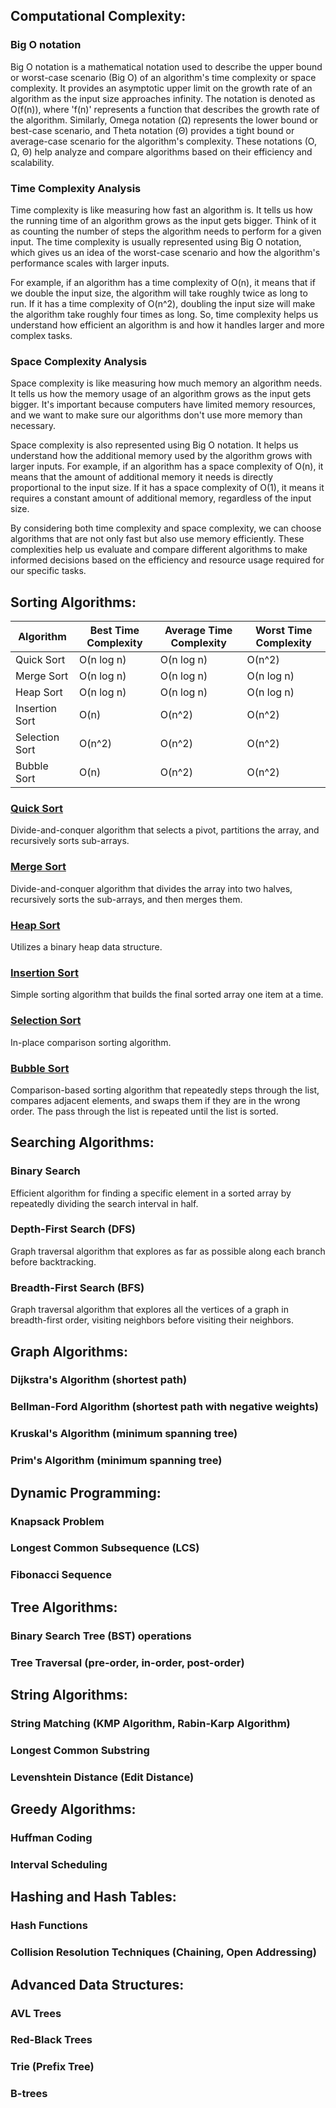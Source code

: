 
## Computational Complexity:

### Big O notation
Big O notation is a mathematical notation used to describe the upper bound or worst-case scenario (Big O) of an algorithm's time complexity or space complexity. It provides an asymptotic upper limit on the growth rate of an algorithm as the input size approaches infinity. The notation is denoted as O(f(n)), where 'f(n)' represents a function that describes the growth rate of the algorithm. Similarly, Omega notation (Ω) represents the lower bound or best-case scenario, and Theta notation (Θ) provides a tight bound or average-case scenario for the algorithm's complexity. These notations (O, Ω, Θ) help analyze and compare algorithms based on their efficiency and scalability.


### Time Complexity Analysis
Time complexity is like measuring how fast an algorithm is. It tells us how the running time of an algorithm grows as the input gets bigger. Think of it as counting the number of steps the algorithm needs to perform for a given input. The time complexity is usually represented using Big O notation, which gives us an idea of the worst-case scenario and how the algorithm's performance scales with larger inputs.

For example, if an algorithm has a time complexity of O(n), it means that if we double the input size, the algorithm will take roughly twice as long to run. If it has a time complexity of O(n^2), doubling the input size will make the algorithm take roughly four times as long. So, time complexity helps us understand how efficient an algorithm is and how it handles larger and more complex tasks.

### Space Complexity Analysis
Space complexity is like measuring how much memory an algorithm needs. It tells us how the memory usage of an algorithm grows as the input gets bigger. It's important because computers have limited memory resources, and we want to make sure our algorithms don't use more memory than necessary.

Space complexity is also represented using Big O notation. It helps us understand how the additional memory used by the algorithm grows with larger inputs. For example, if an algorithm has a space complexity of O(n), it means that the amount of additional memory it needs is directly proportional to the input size. If it has a space complexity of O(1), it means it requires a constant amount of additional memory, regardless of the input size.

By considering both time complexity and space complexity, we can choose algorithms that are not only fast but also use memory efficiently. These complexities help us evaluate and compare different algorithms to make informed decisions based on the efficiency and resource usage required for our specific tasks.

## Sorting Algorithms:

| Algorithm | Best Time Complexity | Average Time Complexity | Worst Time Complexity |
| ----------------- | ------------------- | ----------------------- | -------------------- |
| Quick Sort        | O(n log n)          | O(n log n)              | O(n^2)               |
| Merge Sort        | O(n log n)          | O(n log n)              | O(n log n)           |
| Heap Sort         | O(n log n)          | O(n log n)              | O(n log n)           |
| Insertion Sort    | O(n)                | O(n^2)                  | O(n^2)               |
| Selection Sort    | O(n^2)              | O(n^2)                  | O(n^2)               |
| Bubble Sort       | O(n)                | O(n^2)                  | O(n^2)               |


### [Quick Sort](./sorting/quick.go)
Divide-and-conquer algorithm that selects a pivot, partitions the array, and recursively sorts sub-arrays. 

### [Merge Sort](./sorting/merge.go)
Divide-and-conquer algorithm that divides the array into two halves,
recursively sorts the sub-arrays, and then merges them.

### [Heap Sort](./sorting/heap.go)
Utilizes a binary heap data structure.

### [Insertion Sort](./sorting/insertion.go)
Simple sorting algorithm that builds the final sorted array
one item at a time.

### [Selection Sort](./sorting/selection.go)
In-place comparison sorting algorithm.

### [Bubble Sort](./sorting/bubble.go)
Comparison-based sorting algorithm that repeatedly steps through the list,
compares adjacent elements, and swaps them if they are in the wrong order.
The pass through the list is repeated until the list is sorted.

## Searching Algorithms:

### Binary Search
Efficient algorithm for finding a specific element in a sorted array by repeatedly dividing the search interval in half.

### Depth-First Search (DFS)
Graph traversal algorithm that explores as far as possible along each branch before backtracking.

### Breadth-First Search (BFS)
Graph traversal algorithm that explores all the vertices of a graph in breadth-first order, visiting neighbors before visiting their neighbors.

## Graph Algorithms:

### Dijkstra's Algorithm (shortest path)
### Bellman-Ford Algorithm (shortest path with negative weights)
### Kruskal's Algorithm (minimum spanning tree)
### Prim's Algorithm (minimum spanning tree)

## Dynamic Programming:

### Knapsack Problem
### Longest Common Subsequence (LCS)
### Fibonacci Sequence


## Tree Algorithms:

### Binary Search Tree (BST) operations
### Tree Traversal (pre-order, in-order, post-order)


## String Algorithms:

### String Matching (KMP Algorithm, Rabin-Karp Algorithm)
### Longest Common Substring
### Levenshtein Distance (Edit Distance)


## Greedy Algorithms:

### Huffman Coding
### Interval Scheduling


## Hashing and Hash Tables:

### Hash Functions
### Collision Resolution Techniques (Chaining, Open Addressing)

## Advanced Data Structures:

### AVL Trees
### Red-Black Trees
### Trie (Prefix Tree)
### B-trees
